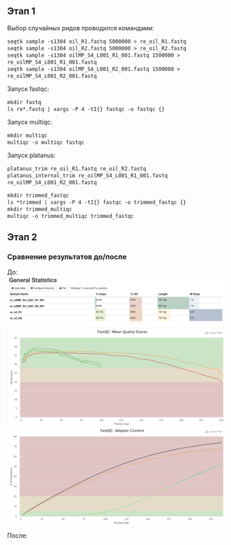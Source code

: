 ## Этап 1 ##
Выбор случайных ридов проводился командами:

```
seqtk sample -s1304 oil_R1.fastq 5000000 > re_oil_R1.fastq
seqtk sample -s1304 oil_R2.fastq 5000000 > re_oil_R2.fastq
seqtk sample -s1304 oilMP_S4_L001_R1_001.fastq 1500000 > re_oilMP_S4_L001_R1_001.fastq
seqtk sample -s1304 oilMP_S4_L001_R2_001.fastq 1500000 > re_oilMP_S4_L001_R2_001.fastq
```

Запуск fastqc:

```
mkdir fastq
ls re*.fastq | xargs -P 4 -tI{} fastqc -o fastqc {}
```

Запуск multiqc:
```
mkdir multiqc
multiqc -o multiqc fastqc
```

Запуск platanus:
```
platanus_trim re_oil_R1.fastq re_oil_R2.fastq
platanus_internal_trim re_oilMP_S4_L001_R1_001.fastq re_oilMP_S4_L001_R2_001.fastq
```

```
mkdir trimmed_fastqc
ls *trimmed | xargs -P 4 -tI{} fastqc -o trimmed_fastqc {}
mkdir trimmed_multiqc
multiqc -o trimmed_multiqc trimmed_fastqc
```

## Этап 2 ##
### Сравнение результатов до/после ###

До:
![alt text](https://github.com/IlonaGA/hse21_hw1/blob/main/Images/MultiQC_general_stats.png?raw=true)
![alt text](https://github.com/IlonaGA/hse21_hw1/blob/main/Images/Mean_quality_scores.png?raw=true)
![alt text](https://github.com/IlonaGA/hse21_hw1/blob/main/Images/Adapter_content.png?raw=true)

После:
